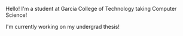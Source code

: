 Hello! I'm a student at Garcia College of Technology taking Computer Science!

I'm currently working on my undergrad thesis!
